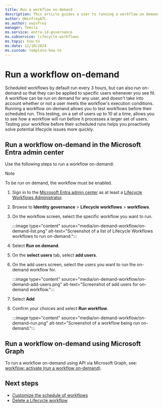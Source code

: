 ```yaml
---
title: Run a workflow on-demand
description: This article guides a user to running a workflow on demand using Lifecycle Workflows.
author: OWinfreyATL
ms.author: owinfrey
manager: femila
ms.service: entra-id-governance
ms.subservice: lifecycle-workflows
ms.topic: how-to
ms.date: 12/10/2024
ms.custom: template-how-to
---
```



# Run a workflow on-demand

Scheduled workflows by default run every 3 hours, but can also run on-demand so that they can be applied to specific users whenever you see fit. A workflow can be run on demand for any user, and doesn't take into account whether or not a user meets the workflow's execution conditions. Running a workflow on-demand allows you to test workflows before their scheduled run. This testing, on a set of users up to 10 at a time, allows you to see how a workflow will run before it processes a larger set of users. Testing your workflow before their scheduled runs helps you proactively solve potential lifecycle issues more quickly.


## Run a workflow on-demand in the Microsoft Entra admin center

Use the following steps to run a workflow on-demand:

>[!NOTE]
>To be run on demand, the  workflow must be enabled.

1. Sign in to the [Microsoft Entra admin center](https://entra.microsoft.com) as at least a [Lifecycle Workflows Administrator](../identity/role-based-access-control/permissions-reference.md#lifecycle-workflows-administrator).

1. Browse to **Identity governance** > **Lifecycle workflows** > **workflows**.

1. On the workflow screen, select the specific workflow you want to run.

     :::image type="content" source="media/on-demand-workflow/on-demand-list.png" alt-text="Screenshot of a list of Lifecycle Workflows workflows to run on-demand.":::

1. Select **Run on demand**.     

1. On the **select users** tab, select **add users**.

1. On the add users screen, select the users you want to run the on-demand workflow for.

     :::image type="content" source="media/on-demand-workflow/on-demand-add-users.png" alt-text="Screenshot of add users for on-demand workflow.":::

1. Select **Add**

1. Confirm your choices and select **Run workflow**.   

     :::image type="content" source="media/on-demand-workflow/on-demand-run.png" alt-text="Screenshot of a workflow being run on-demand.":::


## Run a workflow on-demand using Microsoft Graph

To run a workflow on-demand using API via Microsoft Graph, see: [workflow: activate (run a workflow on-demand)](/graph/api/identitygovernance-workflow-activate).


## Next steps

- [Customize the schedule of workflows](customize-workflow-schedule.md)
- [Delete a Lifecycle workflow](delete-lifecycle-workflow.md)
